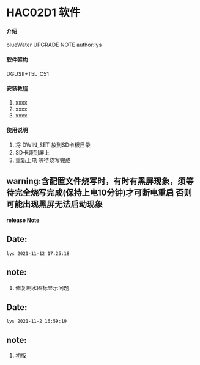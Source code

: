 # HAC02D1 软件

#### 介绍 
blueWater UPGRADE NOTE
author:lys

#### 软件架构 
DGUSII+T5L_C51

#### 安装教程

1.  xxxx
2.  xxxx
3.  xxxx

#### 使用说明

1.   将 DWIN_SET 放到SD卡根目录 
2.   SD卡装到屏上
3.   重新上电 等待烧写完成 
## warning:含配置文件烧写时，有时有黑屏现象，须等待完全烧写完成(保持上电10分钟)才可断电重启 否则可能出现黑屏无法启动现象

#### release Note
## Date:
    lys 2021-11-12 17:25:18
## note:
1. 修复制水图标显示问题


## Date:
    lys 2021-11-2 16:59:19
## note:
1. 初版
